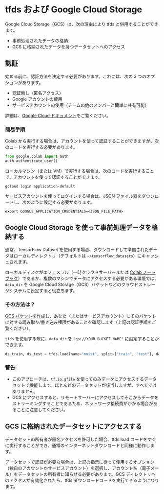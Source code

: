 # tfds および Google Cloud Storage

Google Cloud Storage（GCS）は、次の理由により tfds と併用することができます。

- 事前処理されたデータの格納
- GCS に格納されたデータを持つデータセットへのアクセス

## 認証

始める前に、認証方法を決定する必要があります。これには、次の 3 つのオプションがあります。

- 認証無し（匿名アクセス）
- Google アカウントの使用
- サービスアカウントの使用（チームの他のメンバーと簡単に共有可能）

詳細は、[Google Cloud ドキュメント](https://cloud.google.com/docs/authentication/getting-started)をご覧ください。

### 簡易手順

Colab から実行する場合は、アカウントを使って認証することができますが、次のコードを実行する必要があります。

```python
from google.colab import auth
auth.authenticate_user()
```

ローカルマシン（または VM）で実行する場合は、次のコードを実行することで、アカウントを使って認証することができます。

```shell
gcloud login application-default
```

サービスアカウントを使ってログインする場合は、JSON ファイル器をダウンロードし、次のように設定する必要があります。

```shell
export GOOGLE_APPLICATION_CREDENTIALS=<JSON_FILE_PATH>
```

## Google Cloud Storage を使って事前処理データを格納する

通常、TensorFlow Dataset を使用する場合、ダウンロードして準備されたデータはローカルディレクトリ（デフォルトは `~/tensorflow_datasets`）にキャッシュされます。

ローカルディスクがエフェメラル（一時クラウドサーバーまたは [Colab ノートブック](https://colab.research.google.com)）であるか、複数のマシンでデータにアクセスする必要がある環境では、`data_dir` を Google Cloud Storage（GCS）バケットなどのクラウドストレージシステムに設定すると役立ちます。

### その方法は？

[GCS バケットを作成](https://cloud.google.com/storage/docs/creating-buckets)し、あなた（またはサービスアカウント）にそのバケットに対する読み取り/書き込み権限があることを確認します（上記の認証手順をご覧ください）。

`tfds` を使用する際に、`data_dir` を `"gs://YOUR_BUCKET_NAME"` に設定することができます。

```python
ds_train, ds_test = tfds.load(name="mnist", split=["train", "test"], data_dir="gs://YOUR_BUCKET_NAME")
```

### 警告:

- このアプローチは、`tf.io.gfile` を使ってのみデータにアクセスするデータセットで機能します。ほとんどのデータセットが該当しますが、すべてではありません。
- GCS にアクセスすると、リモートサーバーにアクセスしてそこからデータをストリーミングすることであるため、ネットワーク接続費がかかる場合があることに注意してください。

## GCS に格納されたデータセットにアクセスする

データセットの所有者が匿名アクセスを許可した場合、tfds.load コードをすぐに実行することができ、通常のインターネットダウンロードと同様に動作します。

データセットで認証が必要な場合は、上記の指示に従って使用するオプション（独自のアカウントかサービスアカウント）を選択し、アカウント名（電子メール）をデータセットの所有者に知らせる必要があります。GCS ディレクトリへのアクセスが有効化されたら、tfds ダウンロードコードを実行できるようになります。
